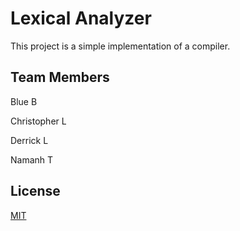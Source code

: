 # Lexical Analyzer

This project is a simple implementation of a compiler.

## Team Members
Blue B

Christopher L

Derrick L

Namanh T



## License
[MIT](https://choosealicense.com/licenses/mit/)
